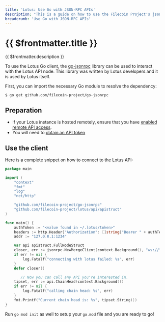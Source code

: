 ```yaml
---
title: 'Lotus: Use Go with JSON-RPC APIs'
description: "This is a guide on how to use the Filecoin Project's json-rpc library to power a Go client to interact with the Lotus API."
breadcrumb: 'Use Go with JSON-RPC APIs'
---
```


# {{ $frontmatter.title }}

{{ $frontmatter.description }}

To use the Lotus Go client, the [go-jsonrpc](https://github.com/filecoin-project/go-jsonrpc) library can be used to interact with the Lotus API node. This library was written by Lotus developers and it is used by Lotus itself.

First, you can import the necessary Go module to resolve the dependency:

```shell
$ go get github.com/filecoin-project/go-jsonrpc
```

## Preparation

- If your Lotus instance is hosted remotely, ensure that you have [enabled remote API access](enable-remote-api-access.md).
- You will need to [obtain an API token](api-tokens.md)

## Use the client

Here is a complete snippet on how to connect to the Lotus API:

```go
package main

import (
	"context"
	"fmt"
	"log"
	"net/http"

	"github.com/filecoin-project/go-jsonrpc"
	"github.com/filecoin-project/lotus/api/apistruct"
)

func main() {
	authToken := "<value found in ~/.lotus/token>"
	headers := http.Header{"Authorization": []string{"Bearer " + authToken}}
	addr := "127.0.0.1:1234"

	var api apistruct.FullNodeStruct
	closer, err := jsonrpc.NewMergeClient(context.Background(), "ws://"+addr+"/rpc/v0", "Filecoin", []interface{}{&api.Internal, &api.CommonStruct.Internal}, headers)
	if err != nil {
		log.Fatalf("connecting with lotus failed: %s", err)
	}
	defer closer()

       // Now you can call any API you're interested in.
	tipset, err := api.ChainHead(context.Background())
	if err != nil {
		log.Fatalf("calling chain head: %s", err)
	}
	fmt.Printf("Current chain head is: %s", tipset.String())
}

```

Run `go mod init` as well to setup your `go.mod` file and you are ready to go!
